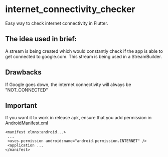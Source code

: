 # internet_connectivity_checker

Easy way to check internet connectivity in Flutter.

## The idea used in brief:

A stream is being created which would constantly check if the app is able to get connected to google.com. This stream is being used in a StreamBuilder.

## Drawbacks

If Google goes down, the internet connectivity will always be "NOT_CONNECTED"

## Important

If you want it to work in release apk, ensure that you add permission in AndroidManifest.xml  
```
<manifest xlmns:android...>
 ...
 <uses-permission android:name="android.permission.INTERNET" />
 <application ...
</manifest>

```
